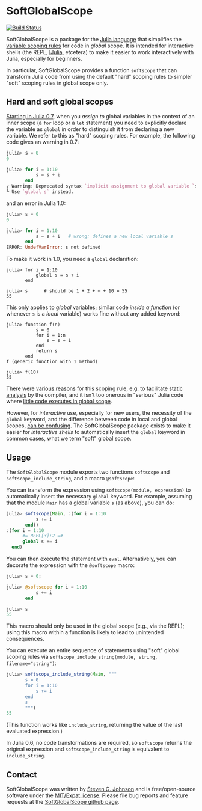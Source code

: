 # SoftGlobalScope

[![Build Status](https://travis-ci.org/stevengj/SoftGlobalScope.jl.svg?branch=master)](https://travis-ci.org/stevengj/SoftGlobalScope.jl)

SoftGlobalScope is a package for the [Julia language](http://julialang.org/) that simplifies the [variable scoping rules](https://docs.julialang.org/en/stable/manual/variables-and-scoping/) for code in *global* scope.   It is intended for interactive shells (the REPL, [IJulia](https://github.com/JuliaLang/IJulia.jl), etcetera) to make it easier to work interactively with Julia, especially for beginners.

In particular, SoftGlobalScope provides a function `softscope` that can transform Julia code from using the default "hard" scoping rules to simpler "soft" scoping rules in global scope only.

## Hard and soft global scopes

[Starting in Julia 0.7](https://github.com/JuliaLang/julia/pull/19324), when you *assign to* global variables in the context of an inner scope (a `for` loop or a `let` statement) you need to explicitly declare the variable
as `global` in order to distinguish it from declaring a new variable.  We refer to this as "hard" scoping rules.  For example, the following code gives an warning in 0.7:

```jl
julia> s = 0
0

julia> for i = 1:10
           s = s + i
       end
┌ Warning: Deprecated syntax `implicit assignment to global variable `s``.
└ Use `global s` instead.
```

and an error in Julia 1.0:

```jl
julia> s = 0
0

julia> for i = 1:10
           s = s + i   # wrong: defines a new local variable s
       end
ERROR: UndefVarError: s not defined
```

To make it work in 1.0, you need a `global` declaration:
```
julia> for i = 1:10
           global s = s + i
       end

julia> s      # should be 1 + 2 + ⋯ + 10 = 55
55
```

This only applies to *global* variables; similar code *inside a function* (or whenever `s` is a *local* variable) works fine without any added keyword:
```
julia> function f(n)
           s = 0
           for i = 1:n
               s = s + i
           end
           return s
       end
f (generic function with 1 method)

julia> f(10)
55
```

There were [various reasons](https://github.com/JuliaLang/julia/pull/19324) for this scoping rule, e.g. to facilitate [static analysis](https://en.wikipedia.org/wiki/Static_program_analysis) by the compiler, and it isn't too onerous in "serious" Julia code where [little code executes in global scope](https://docs.julialang.org/en/stable/manual/performance-tips/#Avoid-global-variables-1).

However, for *interactive* use, especially for new users, the necessity of the `global` keyword, and the difference between code in local and global scopes, [can be confusing](https://github.com/JuliaLang/julia/issues/28789#issuecomment-414930024).   The SoftGlobalScope package exists to make it easier for *interactive shells* to automatically insert the `global` keyword in common cases, what we term "soft" global scope.

## Usage

The `SoftGlobalScope` module exports two functions `softscope` and `softscope_include_string`, and a macro `@softscope`:

You can transform the expression using `softscope(module, expression)` to automatically insert the necessary `global` keyword.  For example, assuming that the module `Main` has a global variable `s` (as above), you can do:
```jl
julia> softscope(Main, :(for i = 1:10
           s += i
       end))
:(for i = 1:10
      #= REPL[3]:2 =#
      global s += i
  end)
```
You can then execute the statement with `eval`. Alternatively, you can decorate the expression with the `@softscope` macro:
```jl
julia> s = 0;

julia> @softscope for i = 1:10
           s += i
       end

julia> s
55
```
This macro should only be used in the global scope (e.g., via the REPL); using this macro within a function is likely to lead to unintended consequences.

You can execute an entire sequence of statements using "soft" global scoping rules via `softscope_include_string(module, string, filename="string")`:
```jl
julia> softscope_include_string(Main, """
       s = 0
       for i = 1:10
           s += i
       end
       s
       """)
55
```
(This function works like `include_string`, returning the value of the last evaluated expression.)

In Julia 0.6, no code transformations are required, so `softscope` returns the original expression
and `softscope_include_string` is equivalent to `include_string`.

## Contact

SoftGlobalScope was written by [Steven G. Johnson](http://math.mit.edu/~stevenj/) and is free/open-source software under the [MIT/Expat license](LICENSE.md).  Please file bug reports and feature requests at the [SoftGlobalScope github page](https://github.com/stevengj/SoftGlobalScope.jl).
